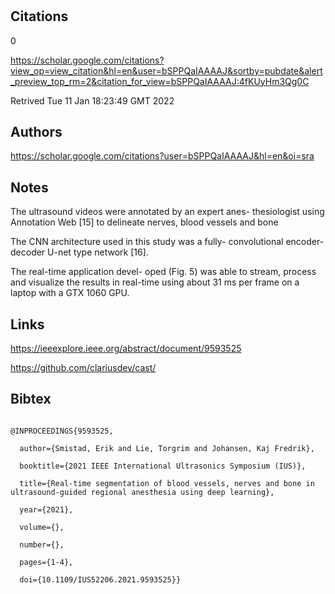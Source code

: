 # 
## Citations
0

https://scholar.google.com/citations?view_op=view_citation&hl=en&user=bSPPQaIAAAAJ&sortby=pubdate&alert_preview_top_rm=2&citation_for_view=bSPPQaIAAAAJ:4fKUyHm3Qg0C


Retrived
Tue 11 Jan 18:23:49 GMT 2022


## Authors 

https://scholar.google.com/citations?user=bSPPQaIAAAAJ&hl=en&oi=sra


## Notes

The ultrasound videos were annotated by an expert anes-
thesiologist using Annotation Web [15] to delineate nerves,
blood vessels and bone


The CNN architecture used in this study was a fully-
convolutional encoder-decoder U-net type network [16].

The real-time application devel-
oped (Fig. 5) was able to stream, process and visualize the
results in real-time using about 31 ms per frame on a laptop
with a GTX 1060 GPU.


## Links 
https://ieeexplore.ieee.org/abstract/document/9593525

https://github.com/clariusdev/cast/



## Bibtex 

```

@INPROCEEDINGS{9593525,

  author={Smistad, Erik and Lie, Torgrim and Johansen, Kaj Fredrik},

  booktitle={2021 IEEE International Ultrasonics Symposium (IUS)}, 

  title={Real-time segmentation of blood vessels, nerves and bone in ultrasound-guided regional anesthesia using deep learning}, 

  year={2021},

  volume={},

  number={},

  pages={1-4},

  doi={10.1109/IUS52206.2021.9593525}}

```

